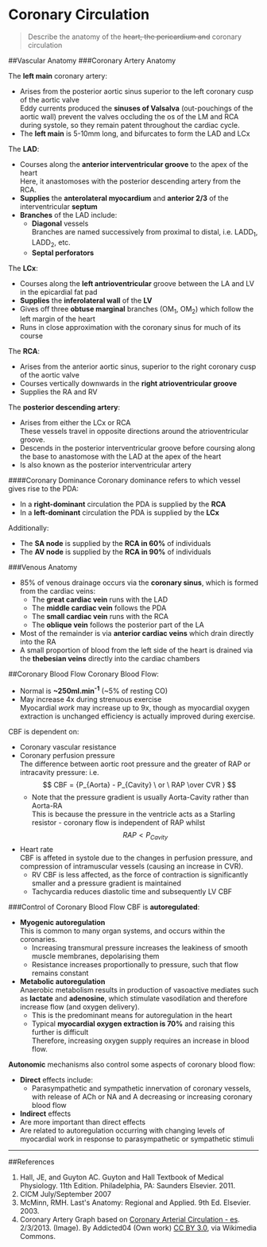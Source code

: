 # Coronary Circulation
>Describe the anatomy of the ~~heart, the pericardium and~~ coronary circulation

##Vascular Anatomy
###Coronary Artery Anatomy
<object data="resources\coronary.svg" type="image/svg+xml"></object>


The **left main** coronary artery:
* Arises from the posterior aortic sinus superior to the left coronary cusp of the aortic valve  
Eddy currents produced the **sinuses of Valsalva** (out-pouchings of the aortic wall) prevent the valves occluding the os of the LM and RCA during systole, so they remain patent throughout the cardiac cycle.
* The **left main** is 5-10mm long, and bifurcates to form the LAD and LCx

The **LAD**:
* Courses along the **anterior interventricular groove** to the apex of the heart  
Here, it anastomoses with the posterior descending artery from the RCA.
* **Supplies** the **anterolateral myocardium** and **anterior 2/3** of the interventricular **septum**
* **Branches** of the LAD include:
  * **Diagonal** vessels  
  Branches are named successively from proximal to distal, i.e. LADD<sub>1</sub>, LADD<sub>2</sub>, etc.
  * **Septal perforators**

The **LCx**:
* Courses along the **left antrioventricular** groove between the LA and LV in the epicardial fat pad
* **Supplies** the **inferolateral wall** of the **LV**
* Gives off three **obtuse marginal** branches (OM<sub>1</sub>, OM<sub>2</sub>) which follow the left margin of the heart
* Runs in close approximation with the coronary sinus for much of its course

The **RCA**:
* Arises from the anterior aortic sinus, superior to the right coronary cusp of the aortic valve
* Courses vertically downwards in the **right atrioventricular groove**
* Supplies the RA and RV

The **posterior descending artery**:
* Arises from either the LCx or RCA  
These vessels travel in opposite directions around the atrioventricular groove.
* Descends in the posterior interventricular groove before coursing along the base to anastomose with the LAD at the apex of the heart
* Is also known as the posterior interventricular artery



####Coronary Dominance
Coronary dominance refers to which vessel gives rise to the PDA:
* In a **right-dominant** circulation the PDA is supplied by the **RCA**
* In a **left-dominant** circulation the PDA is supplied by the **LCx**

Additionally:
* The **SA node** is supplied by the **RCA in 60%** of individuals
* The **AV node** is supplied by the **RCA in 90%** of individuals

###Venous Anatomy
* 85% of venous drainage occurs via the **coronary sinus**, which is formed from the cardiac veins:
  * The **great cardiac vein** runs with the LAD
  * The **middle cardiac vein** follows the PDA
  * The **small cardiac vein** runs with the RCA
  * The **oblique vein** follows the posterior part of the LA
* Most of the remainder is via **anterior cardiac veins** which drain directly into the RA
* A small proportion of blood from the left side of the heart is drained via the **thebesian veins** directly into the cardiac chambers

##Coronary Blood Flow
Coronary Blood Flow:
* Normal is **~250ml.min<sup>-1</sup>** (~5% of resting CO)
* May increase 4x during strenuous exercise  
Myocardial *work* may increase up to 9x, though as myocardial oxygen extraction is unchanged efficiency is actually improved during exercise.

CBF is dependent on:
* Coronary vascular resistance
* Coronary perfusion pressure  
The difference between aortic root pressure and the greater of RAP or intracavity pressure: i.e. $$ CBF = {P_{Aorta} - P_{Cavity} \ or \ RAP \over CVR } $$
  * Note that the pressure gradient is usually Aorta-Cavity rather than Aorta-RA  
  This is because the pressure in the ventricle acts as a Starling resistor - coronary flow is independent of RAP whilst $$RAP < P_{Cavity}$$
* Heart rate  
CBF is affeted in systole due to the changes in perfusion pressure, and compression of intramuscular vessels (causing an increase in CVR).
  * RV CBF is less affected, as the force of contraction is significantly smaller and a pressure gradient is maintained
  * Tachycardia reduces diastolic time and subsequently LV CBF

<object data="resources\lv-cbf.svg" type="image/svg+xml"></object>

<object data="resources\rv-cbf.svg" type="image/svg+xml"></object>


###Control of Coronary Blood Flow
CBF is **autoregulated**:
* **Myogenic autoregulation**  
  This is common to many organ systems, and occurs within the coronaries.
  * Increasing transmural pressure increases the leakiness of smooth muscle membranes, depolarising them
  * Resistance increases proportionally to pressure, such that flow remains constant
* **Metabolic autoregulation**  
Anaerobic metabolism results in production of vasoactive mediates such as **lactate** and **adenosine**, which stimulate vasodilation and therefore increase flow (and oxygen delivery).
  * This is the predominant means for autoregulation in the heart
  * Typical **myocardial oxygen extraction is 70%** and raising this further is difficult  
  Therefore, increasing oxygen supply requires an increase in blood flow.



**Autonomic** mechanisms also control some aspects of coronary blood flow:  
* **Direct** effects include:
  * Parasympathetic and sympathetic innervation of coronary vessels, with release of ACh or NA and A decreasing or increasing coronary blood flow
*  **Indirect** effects
  *  Are more important than direct effects
  *  Are related to autoregulation occurring with changing levels of myocardial work in response to parasympathetic or sympathetic stimuli
  
---
##References
1. Hall, JE, and Guyton AC. Guyton and Hall Textbook of Medical Physiology. 11th Edition. Philadelphia, PA: Saunders Elsevier. 2011. 
2. CICM July/September 2007
3. McMinn, RMH. Last's Anatomy: Regional and Applied. 9th Ed. Elsevier. 2003.
4. Coronary Artery Graph based on [Coronary Arterial Circulation - es](hhttps://commons.wikimedia.org/wiki/File:Coronary_arterial_circulation_-_es.svg). 2/3/2013. (Image). By Addicted04 (Own work) [CC BY 3.0](http://creativecommons.org/licenses/by/3.0), via Wikimedia Commons.